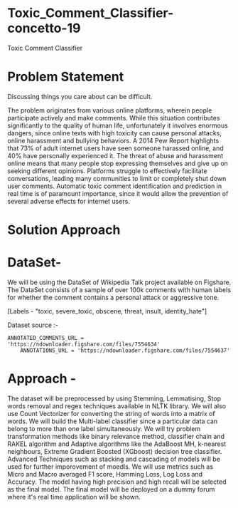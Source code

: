 # Toxic_Comment_Classifier-concetto-19

Toxic Comment Classifier

# Problem Statement
Discussing things you care about can be difficult.

The problem originates from various online platforms, wherein people participate actively and make comments. While this situation contributes significantly to the quality of human life, unfortunately it involves enormous dangers, since online texts with high toxicity
can cause personal attacks, online harassment and bullying
behaviors. A 2014 Pew Report highlights that 73% of adult internet users have seen someone harassed online, and 40% have personally experienced it. The threat of abuse and harassment online means that many people stop expressing themselves and give up on seeking different opinions.
Platforms struggle to effectively facilitate conversations, leading many communities to limit or completely shut down user comments.
      Automatic toxic comment identification and prediction in real time is of paramount importance, since it would allow
the prevention of several adverse effects for internet users.



# Solution Approach

# DataSet- 
  We will be using the DataSet of Wikipedia Talk project available on Figshare. The DataSet consists of a sample of over 100k    comments with human labels for whether the comment contains a personal attack or aggressive tone.

  [Labels - "toxic, severe_toxic, obscene, threat, insult, identity_hate"]
	
Dataset source :- 
		
    ANNOTATED_COMMENTS_URL = 'https://ndownloader.figshare.com/files/7554634' 
		ANNOTATIONS_URL = 'https://ndownloader.figshare.com/files/7554637' 

# Approach -
 The dataset will be preprocessed by using Stemming, Lemmatising, Stop words removal and regex techniques available in NLTK library.
  We will also use Count Vectorizer for converting the string of words into a matrix of words.
	We will build the Multi-label classifier since a particular data can belong to more than one label simultaneously. We will try problem transformation methods like binary relevance method, classifier chain and RAKEL algorithm and Adaptive algorithms like the AdaBoost MH, k-nearest neighbours, Extreme Gradient Boosted (XGboost) decision tree classifier. Advanced Techniques such as stacking and cascading of models will be used for further imporovement of moedls.
  We will use metrics such as Micro and Macro averaged F1 score, Hamming Loss, Log Loss and Accuracy. 
	The model having high precision and high recall will be selected as the final model.
	The final model will be deployed on a dummy forum where it's real time application will be shown.


